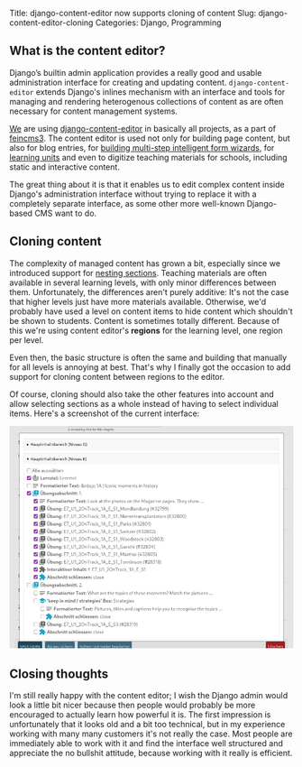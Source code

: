 Title: django-content-editor now supports cloning of content
Slug: django-content-editor-cloning
Categories: Django, Programming

## What is the content editor?

Django’s builtin admin application provides a really good and usable
administration interface for creating and updating content.
`django-content-editor` extends Django's inlines mechanism with an interface
and tools for managing and rendering heterogenous collections of content as are
often necessary for content management systems.

[We](https://feinheit.ch) are using [django-content-editor](https://pypi.org/project/django-content-editor/) in basically all projects, as a part of [feincms3](https://pypi.org/project/feincms3/). The content editor is used not only for building page content, but also for blog entries, for [building multi-step intelligent form wizards](https://github.com/feincms/feincms3-forms), for [learning units](https://feinheit.ch/projekte/finance-mission-world/) and even to digitize teaching materials for schools, including static and interactive content.

The great thing about it is that it enables us to edit complex content inside Django's administration interface without trying to replace it with a completely separate interface, as some other more well-known Django-based CMS want to do.

## Cloning content

The complexity of managed content has grown a bit, especially since we introduced support for [nesting sections](https://406.ch/writing/django-content-editor-now-supports-nested-sections/). Teaching materials are often available in several learning levels, with only minor differences between them. Unfortunately, the differences aren't purely additive: It's not the case that higher levels just have more materials available. Otherwise, we'd probably have used a level on content items to hide content which shouldn't be shown to students. Content is sometimes totally different. Because of this we're using content editor's **regions** for the learning level, one region per level.

Even then, the basic structure is often the same and building that manually for all levels is annoying at best. That's why I finally got the occasion to add support for cloning content between regions to the editor.

Of course, cloning should also take the other features into account and allow selecting sections as a whole instead of having to select individual items. Here's a screenshot of the current interface:

![Screenshot showing the content cloning interface](/assets/20250827-content-editor-cloning.png)

## Closing thoughts

I'm still really happy with the content editor; I wish the Django admin would look a little bit nicer because then people would probably be more encouraged to actually learn how powerful it is. The first impression is unfortunately that it looks old and a bit too technical, but in my experience working with many many customers it's not really the case. Most people are immediately able to work with it and find the interface well structured and appreciate the no bullshit attitude, because working with it really is efficient.
